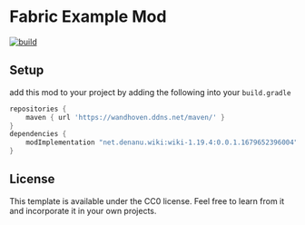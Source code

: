# Fabric Example Mod
[![build](https://github.com/JulianWww/Fabric-Wiki/actions/workflows/build.yml/badge.svg)](https://github.com/JulianWww/Fabric-Wiki/actions/workflows/build.yml)

## Setup
add this mod to your project by adding the following into your ``build.gradle``
```gradle
repositories {
	maven { url 'https://wandhoven.ddns.net/maven/' }
}
dependencies {
	modImplementation "net.denanu.wiki:wiki-1.19.4:0.0.1.1679652396004"
}
```
## License

This template is available under the CC0 license. Feel free to learn from it and incorporate it in your own projects.
